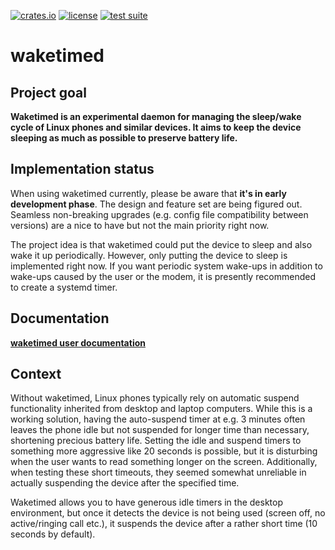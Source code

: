 [![crates.io](https://img.shields.io/crates/v/waketimed.svg)](https://crates.io/crates/waketimed)
[![license](https://img.shields.io/crates/l/waketimed.svg)](https://github.com/jistr/waketimed/blob/main/LICENSE)
[![test suite](https://github.com/jistr/waketimed/actions/workflows/test_suite.yaml/badge.svg?branch=main)](https://github.com/jistr/waketimed/actions/workflows/test_suite.yaml)

# waketimed

## Project goal

**Waketimed is an experimental daemon for managing the sleep/wake
cycle of Linux phones and similar devices. It aims to keep the device
sleeping as much as possible to preserve battery life.**

## Implementation status

When using waketimed currently, please be aware that **it's in early
development phase**. The design and feature set are being figured out.
Seamless non-breaking upgrades (e.g. config file compatibility between
versions) are a nice to have but not the main priority right now.

The project idea is that waketimed could put the device to sleep and
also wake it up periodically. However, only putting the device to
sleep is implemented right now. If you want periodic system wake-ups
in addition to wake-ups caused by the user or the modem, it is
presently recommended to create a systemd timer.

## Documentation

**[waketimed user documentation](https://github.com/jistr/waketimed/blob/main/docs/user/index.md)**

## Context

Without waketimed, Linux phones typically rely on automatic suspend
functionality inherited from desktop and laptop computers. While this
is a working solution, having the auto-suspend timer at
e.g.&nbsp;3&nbsp;minutes often leaves the phone idle but not suspended
for longer time than necessary, shortening precious battery life.
Setting the idle and suspend timers to something more aggressive like
20 seconds is possible, but it is disturbing when the user wants to
read something longer on the screen. Additionally, when testing these
short timeouts, they seemed somewhat unreliable in actually suspending
the device after the specified time.

Waketimed allows you to have generous idle timers in the desktop
environment, but once it detects the device is not being used (screen
off, no active/ringing call etc.), it suspends the device after a
rather short time (10 seconds by default).
